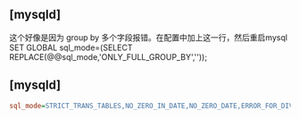 ## [mysqld]
这个好像是因为 group by 多个字段报错。在配置中加上这一行，然后重启mysql
SET GLOBAL sql_mode=(SELECT REPLACE(@@sql_mode,'ONLY_FULL_GROUP_BY',''));


## [mysqld]
```mysql.ini
sql_mode=STRICT_TRANS_TABLES,NO_ZERO_IN_DATE,NO_ZERO_DATE,ERROR_FOR_DIVISION_BY_ZERO,NO_AUTO_CREATE_USER,NO_ENGINE_SUBSTITUTION
```